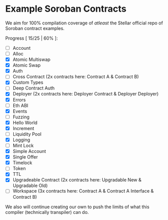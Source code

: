 # Example Soroban Contracts

We aim for 100% compilation coverage of _atleast_ the Stellar official repo of Soroban contract examples.

Progress [ 15/25 | 60% ]:
* [ ] Account
* [ ] Alloc
* [x] Atomic Multiswap
* [x] Atomic Swap
* [x] Auth
* [ ] Cross Contract (2x contracts here: Contract A & Contract B)
* [x] Custom Types
* [ ] Deep Contract Auth
* [x] Deployer (2x contracts here: Deployer Contract & Deployer Deployer)
* [x] Errors
* [ ] Eth ABI
* [x] Events
* [ ] Fuzzing
* [x] Hello World
* [x] Increment
* [ ] Liquidity Pool
* [x] Logging
* [ ] Mint Lock
* [x] Simple Account
* [x] Single Offer
* [x] Timelock
* [ ] Token
* [x] TTL
* [x] Upgradeable Contract (2x contracts here: Upgradable New & Upgradable Old)
* [ ] Workspace (3x contracts here: Contract A & Contract A Interface & Contract B)

We also will continue creating our own to push the limits of what this compiler (technically transpiler) can do.